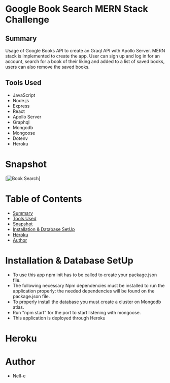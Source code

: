 # Google Book Search MERN Stack Challenge

## Summary

Usage of Google Books API to create an Graql API with Apollo Server. MERN stack is implemented to create the app. User can sign up and log in for an account, search for a book of their liking and added to a list of saved books, users can also remove the saved books.

## Tools Used

- JavaScript
- Node.js
- Express
- React
- Apollo Server
- Graphql
- Mongodb
- Mongoose
- Dotenv
- Heroku

# Snapshot

[![Book Search](images/BookSearchDemo.png)]

# Table of Contents

- [Summary](#Summary)
- [Tools Used](#Tools)
- [Snapshot](#Snapshot)
- [Installation & Database SetUp](#Installation)
- [Heroku](#Heroku)
- [Author](#Author)

# Installation & Database SetUp

- To use this app npm init has to be called to create your package.json file.
- The following necessary Npm dependencies must be installed to run the application properly: the needed dependencies will be found on the package.json file.
- To properly install the database you must create a cluster on Mongodb atlas.
- Run "npm start" for the port to start listening with mongoose.
- This application is deployed through Heroku

# Heroku

# Author

- Nell-e

